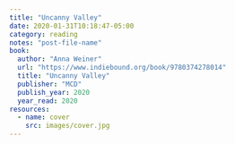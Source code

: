 ```yaml
---
title: "Uncanny Valley"
date: 2020-01-31T10:18:47-05:00
category: reading
notes: "post-file-name"
book:
  author: "Anna Weiner"
  url: "https://www.indiebound.org/book/9780374278014"
  title: "Uncanny Valley"
  publisher: "MCD"
  publish_year: 2020
  year_read: 2020
resources:
  - name: cover
    src: images/cover.jpg
---
```


